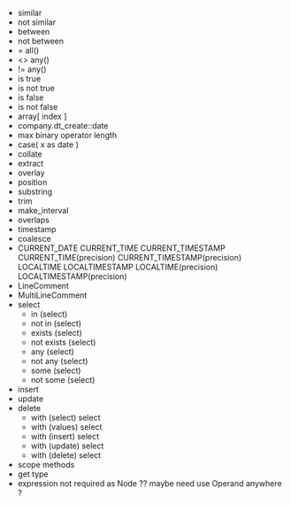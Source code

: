 - similar
- not similar
- between
- not between
- = all()
- <> any()
- != any()
- is true
- is not true
- is false
- is not false
- array[ index ]
- company.dt_create::date
- max binary operator length
- case( x as date )
- collate
- extract
- overlay
- position
- substring
- trim
- make_interval
- overlaps
- timestamp
- coalesce
- CURRENT_DATE
    CURRENT_TIME
    CURRENT_TIMESTAMP
    CURRENT_TIME(precision)
    CURRENT_TIMESTAMP(precision)
    LOCALTIME
    LOCALTIMESTAMP
    LOCALTIME(precision)
    LOCALTIMESTAMP(precision)
- LineComment
- MultiLineComment
- select
  - in (select)
  - not in (select)
  - exists (select)
  - not exists (select)
  - any (select)
  - not any (select)
  - some (select)
  - not some (select)
- insert
- update
- delete
  - with (select) select
  - with (values) select
  - with (insert) select
  - with (update) select
  - with (delete) select
- scope methods
- get type
- expression not required as Node ?? maybe need use Operand anywhere ?